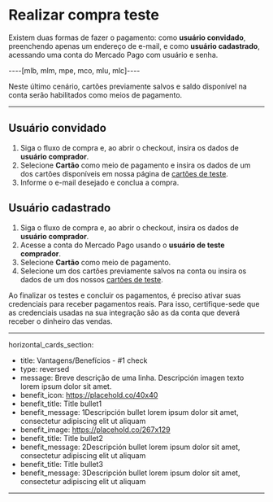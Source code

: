 # Realizar compra teste	

Existem duas formas de fazer o pagamento: como **usuário convidado**, preenchendo apenas um endereço de e-mail, e como **usuário cadastrado**, acessando uma conta do Mercado Pago com usuário e senha. 

----[mlb, mlm, mpe, mco, mlu, mlc]----

 Neste último cenário, cartões previamente salvos e saldo disponível na conta serão habilitados como meios de pagamento.

------------

## Usuário convidado

1. Siga o fluxo de compra e, ao abrir o checkout, insira os dados de **usuário comprador**.
2. Selecione **Cartão** como meio de pagamento e insira os dados de um dos cartões disponíveis em nossa página de [cartões de teste](/developers/pt/docs/checkout-pro/additional-content/your-integrations/test/cards).
3. Informe o e-mail desejado e conclua a compra.

## Usuário cadastrado

1. Siga o fluxo de compra e, ao abrir o checkout, insira os dados de **usuário comprador**.
2. Acesse a conta do Mercado Pago usando o  **usuário de teste comprador**.
3. Selecione **Cartão** como meio de pagamento.
4. Selecione um dos cartões previamente salvos na conta ou insira os dados de um dos nossos [cartões de teste](/developers/pt/docs/checkout-pro/additional-content/your-integrations/test/cards).

Ao finalizar os testes e concluir os pagamentos, é preciso ativar suas credenciais para receber pagamentos reais. Para isso, certifique-se ​​de que as credenciais usadas na sua integração são as da conta que deverá receber o dinheiro das vendas.

---
horizontal_cards_section:
 - title: Vantagens/Benefícios - #1 check
 - type: reversed
 - message: Breve descrição de uma linha. Descripción imagen texto lorem ipsum dolor sit amet.
 - benefit_icon: https://placehold.co/40x40
 - benefit_title: Title bullet1
 - benefit_message: 1Descripción bullet lorem ipsum dolor sit amet, consectetur adipiscing elit ut aliquam
 - benefit_image: https://placehold.co/267x129
 - benefit_title: Title bullet2
 - benefit_message: 2Descripción bullet lorem ipsum dolor sit amet, consectetur adipiscing elit ut aliquam
 - benefit_title: Title bullet3
 - benefit_message: 3Descripción bullet lorem ipsum dolor sit amet, consectetur adipiscing elit ut aliquam
---